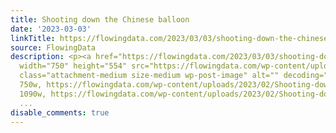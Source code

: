 ```yaml
---
title: Shooting down the Chinese balloon
date: '2023-03-03'
linkTitle: https://flowingdata.com/2023/03/03/shooting-down-the-chinese-balloon/
source: FlowingData
description: <p><a href="https://flowingdata.com/2023/03/03/shooting-down-the-chinese-balloon/"><img
  width="750" height="554" src="https://flowingdata.com/wp-content/uploads/2023/02/Shooting-down-the-Chinese-balloon-750x554.png"
  class="attachment-medium size-medium wp-post-image" alt="" decoding="async" srcset="https://flowingdata.com/wp-content/uploads/2023/02/Shooting-down-the-Chinese-balloon-750x554.png
  750w, https://flowingdata.com/wp-content/uploads/2023/02/Shooting-down-the-Chinese-balloon-1090x805.png
  1090w, https://flowingdata.com/wp-content/uploads/2023/02/Shooting-down-the-Chinese-balloon-210x155
  ...
disable_comments: true
---
```

<p><a href="https://flowingdata.com/2023/03/03/shooting-down-the-chinese-balloon/"><img width="750" height="554" src="https://flowingdata.com/wp-content/uploads/2023/02/Shooting-down-the-Chinese-balloon-750x554.png" class="attachment-medium size-medium wp-post-image" alt="" decoding="async" srcset="https://flowingdata.com/wp-content/uploads/2023/02/Shooting-down-the-Chinese-balloon-750x554.png 750w, https://flowingdata.com/wp-content/uploads/2023/02/Shooting-down-the-Chinese-balloon-1090x805.png 1090w, https://flowingdata.com/wp-content/uploads/2023/02/Shooting-down-the-Chinese-balloon-210x155 ...